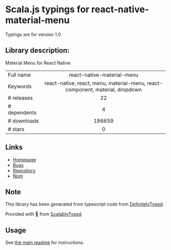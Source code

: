 
# Scala.js typings for react-native-material-menu

Typings are for version 1.0

## Library description:
Material Menu for React Native

|                    |                 |
| ------------------ | :-------------: |
| Full name          | react-native-material-menu |
| Keywords           | react-native, react, menu, material-menu, react-component, material, dropdown |
| # releases         | 22 |
| # dependents       | 4 |
| # downloads        | 186659 |
| # stars            | 0 |

## Links
- [Homepage](https://github.com/mxck/react-native-material-menu#readme)
- [Bugs](https://github.com/mxck/react-native-material-menu/issues)
- [Repository](https://github.com/mxck/react-native-material-menu)
- [Npm](https://www.npmjs.com/package/react-native-material-menu)
    


## Note
This library has been generated from typescript code from [DefinitelyTyped](https://definitelytyped.org).

Provided with :purple_heart: from [ScalablyTyped](https://github.com/oyvindberg/ScalablyTyped)

## Usage
See [the main readme](../../readme.md) for instructions.


